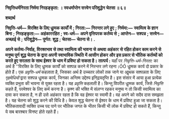 **निवृत्तिधर्मनिरता निर्ममा निरहङ्कृता: ।** **स्वधर्माप्तेन सत्त्वेन परिशुद्धेन चेतसा ॥ ६॥** 

**शब्दार्थ** 

**निवृत्ति-धर्म—** **विरक्ति के लिए धाॢमक कार्यों में** **; निरता:—** **निरन्तर लगे हुए** **; निर्ममा:—** **स्वामित्व के ज्ञान बिना** **;** **निरहङ्कृता:—** **अहंकाररहित** **; स्व-धर्म—** **अपने वृत्तिपरक कर्तव्य से** **; आप्तेन—** **सश्पन्न** **; सत्त्वेन—** **अच्छाई से** **;** **परिशुद्धेन—** **पूर्णत: शुद्ध** **; चेतसा—** **चेतना से।** **.** 

**अपने कर्तव्य-निर्वाह, विरक्तभाव से तथा स्वामित्व की भावना से अथवा अहंकार** **से रहित होकर काम करने से मनुष्य पूर्ण शुद्ध चेतना के द्वारा अपनी स्वाभाविक स्थिति** **में आसीन होकर और इस प्रकार से भौतिक कर्तव्यों को करते हुए सरलता के साथ ईश्वर** **के धाम में प्रविष्ट हो सकता है।** **तात्पर्य :** यहाँ पर *निवृत्ति-धर्म-निरता:* का अर्थ है ''विरक्ति के लिए धाॢमक कार्यों को सश्पन्न करने में निरन्तर लगे रहना।ÓÓ धाॢमक कार्य दो प्रकार के होते हैं। एक *प्रवृत्ति-धर्म*  कहलाता है, जिसका अर्थ है उच्चतर लोकों तक जाने या आॢथक सश्पन्नता के लिए *गृहमेधियों*  द्वारा सश्पन्न धाॢमक कार्य, जिनका अन्तिम उद्देश्य इनि्द्रयतृप्ति है। इस संसार में आया हुआ प्रत्येक व्यक्ति प्रभुता की भावना से युक्त रहता है। यह *प्रवृत्ति* कहलाती है। किन्तु विपरीत धाॢमक कार्य, जिसे *निवृत्ति* कहते हैं, परमेश्वर के लिए कर्म करना है। कृष्ण की भक्ति में संलग्न रहकर मनुष्य न तो किसी स्वामित्व का दावा कर सकता है, न ही उसे अहंकार रहता है कि वह ईश्वर या स्वामी है। वह अपने को सदैव दास समझता है। यह चेतना को शुद्ध करने की विधि है। केवल शुद्ध चेतना से ईश्वर के धाम में प्रविष्ट हुआ जा सकता है। भौतिकतावादी व्यक्ति उच्च पद पाने पर भौतिक जगत के भीतर किसी भी लोक में प्रविष्ट हो सकते हैं, किन्तु ये सब बारश्बार विनष्ट होते रहते हैं।  